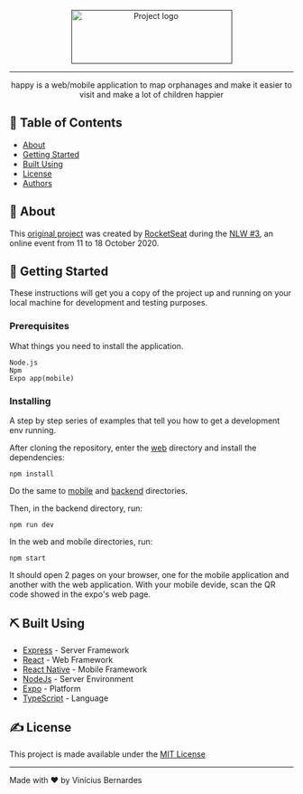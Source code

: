 <p align="center">
  <a href="" rel="noopener">
 <img width=285px height=95px src="https://i.imgur.com/PBSFD4U.png" alt="Project logo"></a>
</p>

---

<p align="center"> happy is a web/mobile application to map orphanages and make it easier to visit and make a lot of children happier
    <br> 
</p>

## 📝 Table of Contents

- [About](#about)
- [Getting Started](#getting_started)
- [Built Using](#built_using)
- [License](#license)
- [Authors](#authors)

## 🧐 About <a name = "about"></a>

This [original project](https://github.com/rocketseat-education/nlw-03-omnistack) was created by [RocketSeat](https://rocketseat.com.br/) during the [NLW #3](https://nextlevelweek.com/), an online event from 11 to 18 October 2020. 

## 🏁 Getting Started <a name = "getting_started"></a>

These instructions will get you a copy of the project up and running on your local machine for development and testing purposes.

### Prerequisites

What things you need to install the application.

```
Node.js
Npm
Expo app(mobile)
```

### Installing

A step by step series of examples that tell you how to get a development env running.

After cloning the repository, enter the [web](https://github.com/viniciusbe/happy/tree/master/web) directory and install the dependencies:

```
npm install
```
Do the same to [mobile](https://github.com/viniciusbe/happy/tree/master/mobile) and [backend](https://github.com/viniciusbe/happy/tree/master/backend) directories.

Then, in the backend directory, run:

```
npm run dev
```

In the web and mobile directories, run:

```
npm start
```

It should open 2 pages on your browser, one for the mobile application and another with the web application. With your mobile devide, scan the QR code showed in the expo's web page.


## ⛏️ Built Using <a name = "built_using"></a>

- [Express](https://expressjs.com/) - Server Framework
- [React](https://reactjs.org/) - Web Framework
- [React Native](https://reactnative.dev/) - Mobile Framework
- [NodeJs](https://nodejs.org/en/) - Server Environment
- [Expo](https://expo.io/) - Platform
- [TypeScript](https://www.typescriptlang.org/) - Language


## ✍️ License <a name = "license"></a>

This project is made available under the [MIT License](https://github.com/viniciusbe/happy/blob/master/LICENSE)

---
<a name="authors"><a/>
Made with ❤ by Vinícius Bernardes
